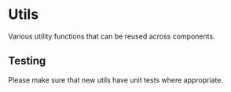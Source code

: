 # Utils

Various utility functions that can be reused across components.

## Testing

Please make sure that new utils have unit tests where appropriate.
